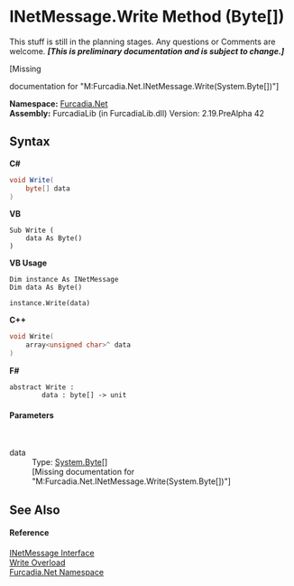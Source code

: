 # INetMessage.Write Method (Byte[])
This stuff is still in the planning stages. Any questions or Comments are welcome. _**\[This is preliminary documentation and is subject to change.\]**_

\[Missing <summary> documentation for "M:Furcadia.Net.INetMessage.Write(System.Byte[])"\]

**Namespace:**&nbsp;<a href="N_Furcadia_Net">Furcadia.Net</a><br />**Assembly:**&nbsp;FurcadiaLib (in FurcadiaLib.dll) Version: 2.19.PreAlpha 42

## Syntax

**C#**<br />
``` C#
void Write(
	byte[] data
)
```

**VB**<br />
``` VB
Sub Write ( 
	data As Byte()
)
```

**VB Usage**<br />
``` VB Usage
Dim instance As INetMessage
Dim data As Byte()

instance.Write(data)
```

**C++**<br />
``` C++
void Write(
	array<unsigned char>^ data
)
```

**F#**<br />
``` F#
abstract Write : 
        data : byte[] -> unit 

```


#### Parameters
&nbsp;<dl><dt>data</dt><dd>Type: <a href="http://msdn2.microsoft.com/en-us/library/yyb1w04y" target="_blank">System.Byte</a>[]<br />\[Missing <param name="data"/> documentation for "M:Furcadia.Net.INetMessage.Write(System.Byte[])"\]</dd></dl>

## See Also


#### Reference
<a href="T_Furcadia_Net_INetMessage">INetMessage Interface</a><br /><a href="Overload_Furcadia_Net_INetMessage_Write">Write Overload</a><br /><a href="N_Furcadia_Net">Furcadia.Net Namespace</a><br />